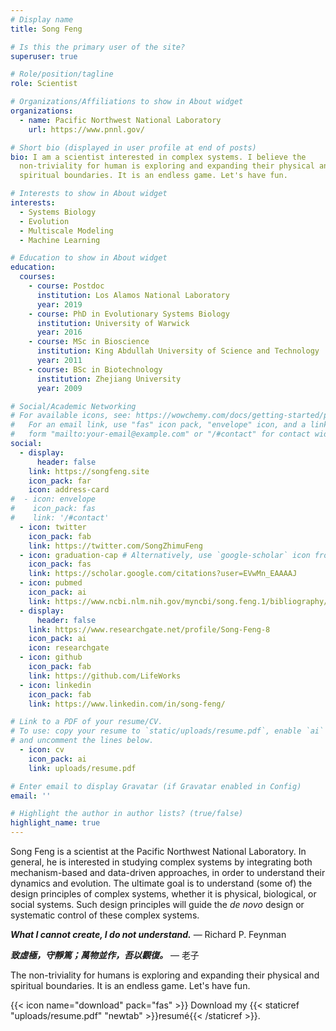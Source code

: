 ```yaml
---
# Display name
title: Song Feng

# Is this the primary user of the site?
superuser: true

# Role/position/tagline
role: Scientist

# Organizations/Affiliations to show in About widget
organizations:
  - name: Pacific Northwest National Laboratory
    url: https://www.pnnl.gov/

# Short bio (displayed in user profile at end of posts)
bio: I am a scientist interested in complex systems. I believe the
  non-triviality for human is exploring and expanding their physical and
  spiritual boundaries. It is an endless game. Let's have fun.

# Interests to show in About widget
interests:
  - Systems Biology
  - Evolution
  - Multiscale Modeling
  - Machine Learning

# Education to show in About widget
education:
  courses:
    - course: Postdoc
      institution: Los Alamos National Laboratory
      year: 2019
    - course: PhD in Evolutionary Systems Biology
      institution: University of Warwick
      year: 2016
    - course: MSc in Bioscience
      institution: King Abdullah University of Science and Technology
      year: 2011
    - course: BSc in Biotechnology
      institution: Zhejiang University
      year: 2009

# Social/Academic Networking
# For available icons, see: https://wowchemy.com/docs/getting-started/page-builder/#icons
#   For an email link, use "fas" icon pack, "envelope" icon, and a link in the
#   form "mailto:your-email@example.com" or "/#contact" for contact widget.
social:
  - display:
      header: false
    link: https://songfeng.site
    icon_pack: far
    icon: address-card
#  - icon: envelope
#    icon_pack: fas
#    link: '/#contact'
  - icon: twitter
    icon_pack: fab
    link: https://twitter.com/SongZhimuFeng
  - icon: graduation-cap # Alternatively, use `google-scholar` icon from `ai` icon pack
    icon_pack: fas
    link: https://scholar.google.com/citations?user=EVwMn_EAAAAJ
  - icon: pubmed
    icon_pack: ai
    link: https://www.ncbi.nlm.nih.gov/myncbi/song.feng.1/bibliography/public/
  - display:
      header: false
    link: https://www.researchgate.net/profile/Song-Feng-8
    icon_pack: ai
    icon: researchgate
  - icon: github
    icon_pack: fab
    link: https://github.com/LifeWorks
  - icon: linkedin
    icon_pack: fab
    link: https://www.linkedin.com/in/song-feng/

# Link to a PDF of your resume/CV.
# To use: copy your resume to `static/uploads/resume.pdf`, enable `ai` icons in `params.toml`,
# and uncomment the lines below.
  - icon: cv
    icon_pack: ai
    link: uploads/resume.pdf

# Enter email to display Gravatar (if Gravatar enabled in Config)
email: ''

# Highlight the author in author lists? (true/false)
highlight_name: true
---
```


Song Feng is a scientist at the Pacific Northwest National Laboratory. In general, he is interested in studying complex systems by integrating both mechanism-based and data-driven approaches, in order to understand their dynamics and evolution. The ultimate goal is to understand (some of) the design principles of complex systems, whether it is physical, biological, or social systems. Such design principles will guide the *de novo* design or systematic control of these complex systems. 

***What I cannot create, I do not understand.*** — Richard P. Feynman

***致虛極，守靜篤；萬物並作，吾以觀復。*** — 老子

The non-triviality for humans is exploring and expanding their physical and spiritual boundaries. It is an endless game. Let's have fun.

{{< icon name="download" pack="fas" >}} Download my {{< staticref "uploads/resume.pdf" "newtab" >}}resumé{{< /staticref >}}.
